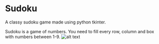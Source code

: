 # Sudoku
A classy sudoku game made using python tkinter.

Sudoku is a game of numbers. You need to fill every row, column and box with numbers between 1-9.
![alt text](https://github.com/jAnubhav/Images/blob/main/InShot_20210721_162207985.jpg)
